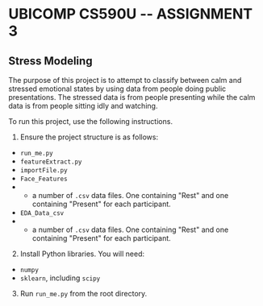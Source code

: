 # UBICOMP CS590U -- ASSIGNMENT 3
## Stress Modeling

The purpose of this project is to attempt to classify between calm and stressed emotional states by using data from people doing public presentations. The stressed data is from people presenting while the calm data is from people sitting idly and watching.

To run this project, use the following instructions.

1. Ensure the project structure is as follows:

- `run_me.py`
- `featureExtract.py`
- `importFile.py`
- `Face_Features`
- - a number of `.csv` data files. One containing "Rest" and one containing "Present" for each participant. 
- `EDA_Data_csv`
- - a number of `.csv` data files. One containing "Rest" and one containing "Present" for each participant. 

2. Install Python libraries. You will need:
- `numpy`
- `sklearn`, including `scipy` 

3. Run `run_me.py` from the root directory.

